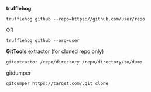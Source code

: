 **trufflehog**
```
trufflehog github --repo=https://github.com/user/repo 
```
OR
```
trufflehog github --org=user
```

**GitTools**
extractor (for cloned repo only)
```
gitextractor /repo/directory /repo/directory/to/dump
```
gitdumper
```
gitdumper https://target.com/.git clone
```
